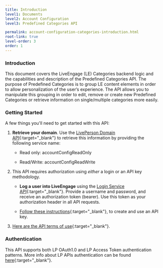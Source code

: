 ```yaml
---
title: Introduction
level1: Documents
level2: Account Configuration
level3: Predefined Categories API

permalink: account-configuration-categories-introduction.html
root-link: true
level-order: 3
order: 1
---
```

### Introduction

This document covers the LiveEngage (LE) Categories backend logic and the capabilities and description of the Predefined Categories API. The purpose of Predefined Categories is to group LE content elements in order to allow personalization of the user’s experience. The API allows you to manipulate this grouping in order to edit, remove or create new Predefined Categories or retrieve information on single/multiple categories more easily.

### Getting Started

A few things you'll need to get started with this API:

1. **Retrieve your domain**. Use the [LivePerson Domain API](agent-domain-domain-api.html){:target="_blank"} to retrieve this information by providing the following service name:

    * Read only: accountConfigReadOnly

    * Read/Write: accountConfigReadWrite

2. This API requires authorization using _either_ a login or an API key methodology.

    * **Log a user into LiveEngage** using the [Login Service API](login-getting-started.html){:target="_blank"}. Provide a username and password, and receive an authorization token (bearer). Use this token as your authorization header in all API requests.

    * [Follow these instructions](guides-gettingstarted.html){:target="_blank"}, to create and use an API key.

3. [Here are the API terms of use](https://www.liveperson.com/policies/terms-of-use){:target="_blank"}.

### Authentication

This API supports both LP OAuth1.0 and LP Access Token authentication patterns. More info about LP APIs authentication can be found [here](https://developers.liveperson.com/guides-gettingstarted.html){:target="_blank"}.
